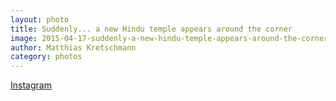 ```yaml
---
layout: photo
title: Suddenly... a new Hindu temple appears around the corner
image: 2015-04-17-suddenly-a-new-hindu-temple-appears-around-the-corner.jpg
author: Matthias Kretschmann
category: photos
---
```


[Instagram](https://instagram.com/p/08ngIbtSvs/)